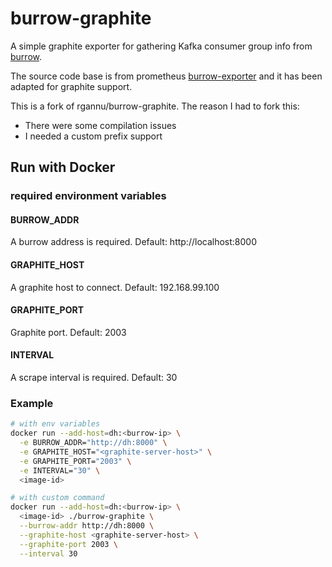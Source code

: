 # burrow-graphite

A simple graphite exporter for gathering Kafka consumer group info
from [burrow](https://github.com/linkedin/Burrow).

The source code base is from prometheus [burrow-exporter](https://github.com/jirwin/burrow_exporter) and it has been adapted for graphite support.

This is a fork of rgannu/burrow-graphite.  The reason I had to fork this:
* There were some compilation issues
* I needed a custom prefix support

## Run with Docker

### required environment variables
#### BURROW_ADDR
A burrow address is required. Default: http://localhost:8000
#### GRAPHITE_HOST
A graphite host to connect. Default: 192.168.99.100
#### GRAPHITE_PORT
Graphite port. Default: 2003
#### INTERVAL
A scrape interval is required. Default: 30

### Example
```sh
# with env variables
docker run --add-host=dh:<burrow-ip> \
  -e BURROW_ADDR="http://dh:8000" \
  -e GRAPHITE_HOST="<graphite-server-host>" \
  -e GRAPHITE_PORT="2003" \
  -e INTERVAL="30" \
  <image-id>

# with custom command
docker run --add-host=dh:<burrow-ip> \
  <image-id> ./burrow-graphite \
  --burrow-addr http://dh:8000 \
  --graphite-host <graphite-server-host> \
  --graphite-port 2003 \
  --interval 30
```
